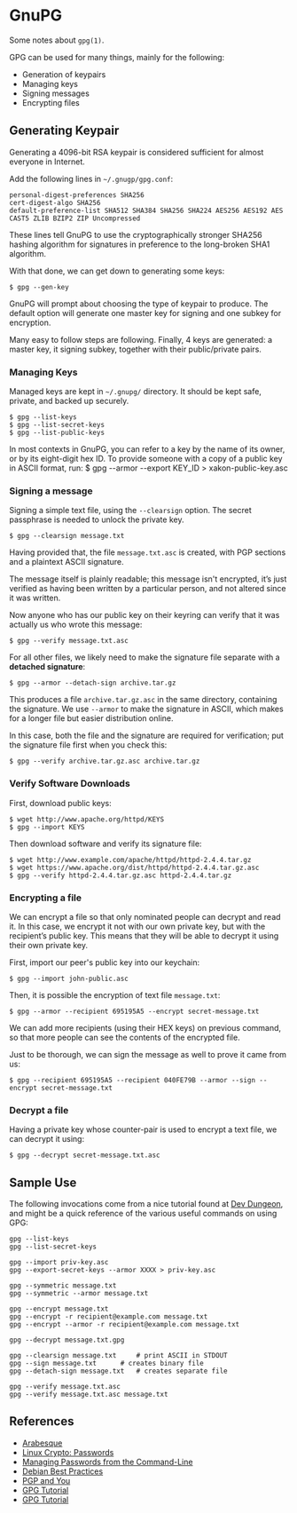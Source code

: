 GnuPG
=====

Some notes about `gpg(1)`.

GPG can be used for many things, mainly for the following:

 - Generation of keypairs
 - Managing keys
 - Signing messages
 - Encrypting files

## Generating Keypair

Generating a 4096-bit RSA keypair is considered sufficient for almost everyone
in Internet.

Add the following lines in `~/.gnugp/gpg.conf`:

    personal-digest-preferences SHA256
    cert-digest-algo SHA256
    default-preference-list SHA512 SHA384 SHA256 SHA224 AES256 AES192 AES CAST5 ZLIB BZIP2 ZIP Uncompressed

These lines tell GnuPG to use the cryptographically stronger SHA256 hashing
algorithm for signatures in preference to the long-broken SHA1 algorithm.

With that done, we can get down to generating some keys:

    $ gpg --gen-key

GnuPG will prompt about choosing the type of keypair to produce.  The default option
will generate one master key for signing and one subkey for encryption.

Many easy to follow steps are following.  Finally, 4 keys are generated: a master key,
it signing subkey, together with their public/private pairs.

### Managing Keys

Managed keys are kept in `~/.gnupg/` directory.  It should be kept safe, private,
and backed up securely.

    $ gpg --list-keys
    $ gpg --list-secret-keys
    $ gpg --list-public-keys

In most contexts in GnuPG, you can refer to a key by the name of its owner, or by its eight-digit hex ID.
To provide someone with a copy of a public key in ASCII format, run:
    $ gpg --armor --export KEY_ID > xakon-public-key.asc

### Signing a message

Signing a simple text file, using the `--clearsign` option.  The secret passphrase is needed to unlock
the private key.

    $ gpg --clearsign message.txt

Having provided that, the file `message.txt.asc` is created, with PGP sections
and a plaintext ASCII signature.

The message itself is plainly readable; this message isn't encrypted, it’s just verified
as having been written by a particular person, and not altered since it was written.

Now anyone who has our public key on their keyring can verify that it was actually us who
wrote this message:

    $ gpg --verify message.txt.asc

For all other files, we likely need to make the signature file separate with a
**detached signature**:

    $ gpg --armor --detach-sign archive.tar.gz

This produces a file `archive.tar.gz.asc` in the same directory, containing the signature.
We use `--armor` to make the signature in ASCII, which makes for a longer file but easier
distribution online.

In this case, both the file and the signature are required for verification; put the
signature file first when you check this:

    $ gpg --verify archive.tar.gz.asc archive.tar.gz

### Verify Software Downloads

First, download public keys:

    $ wget http://www.apache.org/httpd/KEYS
    $ gpg --import KEYS

Then download software and verify its signature file:

    $ wget http://www.example.com/apache/httpd/httpd-2.4.4.tar.gz
    $ wget https://www.apache.org/dist/httpd/httpd-2.4.4.tar.gz.asc
    $ gpg --verify httpd-2.4.4.tar.gz.asc httpd-2.4.4.tar.gz

### Encrypting a file

We can encrypt a file so that only nominated people can decrypt and read it. In this case,
we encrypt it not with our own private key, but with the recipient’s public key. This
means that they will be able to decrypt it using their own private key.

First, import our peer's public key into our keychain:

    $ gpg --import john-public.asc

Then, it is possible the encryption of text file `message.txt`:

    $ gpg --armor --recipient 695195A5 --encrypt secret-message.txt

We can add more recipients (using their HEX keys) on previous command, so that more people
can see the contents of the encrypted file.

Just to be thorough, we can sign the message as well to prove it came from us:

    $ gpg --recipient 695195A5 --recipient 040FE79B --armor --sign --encrypt secret-message.txt

### Decrypt a file

Having a private key whose counter-pair is used to encrypt a text file, we can decrypt it
using:

    $ gpg --decrypt secret-message.txt.asc


## Sample Use ##

The following invocations come from a nice tutorial found at
[Dev Dungeon][gpg-devdungeon], and might be a quick reference of the various
useful commands on using GPG:

    gpg --list-keys
    gpg --list-secret-keys

    gpg --import priv-key.asc
    gpg --export-secret-keys --armor XXXX > priv-key.asc

    gpg --symmetric message.txt
    gpg --symmetric --armor message.txt

    gpg --encrypt message.txt
    gpg --encrypt -r recipient@example.com message.txt
    gpg --encrypt --armor -r recipient@example.com message.txt

    gpg --decrypt message.txt.gpg

    gpg --clearsign message.txt		# print ASCII in STDOUT
    gpg --sign message.txt		# creates binary file
    gpg --detach-sign message.txt	# creates separate file

    gpg --verify message.txt.asc
    gpg --verify message.txt.asc message.txt


## References

 - [Arabesque](http://blog.sanctum.geek.nz/series/linux-crypto/)
 - [Linux Crypto: Passwords](http://blog.sanctum.geek.nz/linux-crypto-passwords/)
 - [Managing Passwords from the Command-Line](http://xmodulo.com/manage-passwords-command-line-linux.html)
 - [Debian Best Practices](http://keyring.debian.org/creating-key.html)
 - [PGP and You](https://robots.thoughtbot.com/pgp-and-you)
 - [GPG Tutorial](https://futureboy.us/pgp.html)
 - [GPG Tutorial][gpg-devdungeon]

[gpg-devdungeon]:	https://www.devdungeon.com/content/gpg-tutorial
